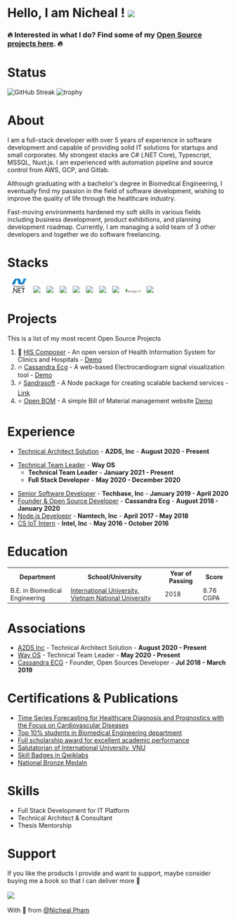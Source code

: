 # Hello, I am Nicheal ! <img src="https://raw.githubusercontent.com/MartinHeinz/MartinHeinz/master/wave.gif" height="21">

<h3>🔥 Interested in what I do? Find some of my <a href="#projects">Open Source projects here</a>. 🔥</h3>

# Status
![GitHub Streak](https://github-readme-streak-stats.herokuapp.com/?user=nichealpham&theme=algolia) ![trophy](https://github-profile-trophy.vercel.app/?username=nichealpham&title=Commit,Stars,Repositories,PullRequest,Followers&theme=darkhub)

# About

I am a full-stack developer with over 5 years of experience in software development and capable of providing solid IT solutions for startups and small corporates. My strongest stacks are C# (.NET Core), Typescript, MSSQL, Nuxt.js. I am experienced with automation pipeline and source control from AWS, GCP, and Gitlab.

Although graduating with a bachelor's degree in Biomedical Engineering, I eventually find my passion in the field of software development, wishing to improve the quality of life through the healthcare industry.

Fast-moving environments hardened my soft skills in various fields including business development, product exhibitions, and planning development roadmap. Currently, I am managing a solid team of 3 other developers and together we do software freelancing.

# Stacks
<div align="left">
  <img width="35" style="margin-left:10px" src="https://raw.githubusercontent.com/gilbarbara/logos/master/logos/dotnet.svg"/>
  <img width="35" style="margin-left:10px" src="https://raw.githubusercontent.com/gilbarbara/logos/master/logos/typescript-icon.svg"/>
  <img width="35" style="margin-left:10px" src="https://raw.githubusercontent.com/gilbarbara/logos/master/logos/vue.svg"/>
  <img width="35" style="margin-left:10px" src="https://raw.githubusercontent.com/gilbarbara/logos/master/logos/bootstrap.svg"/>
  <img width="35" style="margin-left:10px" src="https://raw.githubusercontent.com/gilbarbara/logos/master/logos/eslint.svg"/>
  <img width="35" style="margin-left:10px" src="https://raw.githubusercontent.com/gilbarbara/logos/master/logos/jasmine.svg"/>
  <img width="35" style="margin-left:10px" src="https://raw.githubusercontent.com/gilbarbara/logos/master/logos/javascript.svg"/>
  <img width="35" style="margin-left:10px" src="https://raw.githubusercontent.com/gilbarbara/logos/master/logos/mysql.svg"/>
  <img width="35" style="margin-left:10px" src="https://raw.githubusercontent.com/gilbarbara/logos/master/logos/mongodb.svg"/>
  <img width="35" style="margin-left:10px" src="https://raw.githubusercontent.com/gilbarbara/logos/master/logos/redis.svg"/>
  
</div>

# Projects

This is a list of my most recent Open Source Projects

1. 🌈 [HIS Composer](https://github.com/nichealpham/his-composer) - An open version of Health Information System for Clinics and Hospitals - [Demo](http://118.69.43.145:1012/index)
2. 🔥 [Cassandra Ecg](https://github.com/nichealpham/cassandra-demo-app) - A web-based Electrocardiogram signal visualization tool - [Demo](https://ecg.gramme.io/#/)
3. ⚡️ [Sandrasoft](https://www.npmjs.com/package/sandrasoft) - A Node package for creating scalable backend services - [Link](https://www.npmjs.com/package/sandrasoft)
4. ⭐ [Open BOM](https://nichealpham.github.io/Open-Source-Projects/Bill-of-materials/#/) - A simple Bill of Material management website [Demo](https://nichealpham.github.io/Open-Source-Projects/Bill-of-materials/#/)

<!-- ![ViewCount](https://views.whatilearened.today/views/github/nichealpham/views.svg) -->

# Experience

- [Technical Architect Solution](https://a2ds.io/) - <b>A2DS, Inc</b> - <b> August 2020 - Present</b>
<ul>
  <li>
    <a href="http://hale-ai.com/">Technical Team Leader</a> - <b>Way OS</b>
    <ul>
      <li>
        <b>Technical Team Leader</b> - <b>January 2021 - Present</b>
      </li>
      <li>
        <b>Full Stack Developer</b> - <b>May 2020 - December 2020</b>
      </li>
    </ul>
  </li>
</ul>

- [Senior Software Developer](https://www.techbasevn.com/) - <b>Techbase, Inc</b> - <b> January 2019 - April 2020</b>
- [Founder & Open Source Developer](https://ecg.gramme.io/) - <b>Cassandra Ecg</b> - <b> August 2018 - January 2020</b>
- [Node.js Develoepr](https://ecg.gramme.io/) - <b>Namtech, Inc</b> - <b> April 2017 - May 2018</b>
- [CS IoT Intern](https://www.intel.vn/content/www/vn/vi/homepage.html) - <b>Intel, Inc</b> - <b> May 2016 - October 2016</b>

# Education

<table>
  <tr>
    <th>Department</th>
    <th>School/University</th>
    <th>Year of Passing</th>
    <th>Score</th>
  </tr>
  <tr>
    <td>B.E. in Biomedical Engineering</td>
    <td><a href="https://hcmiu.edu.vn/">International University, Vietnam National University</a></td>
    <td>2018</td>
    <td>8.76 CGPA</td>
  </tr>
 </table>
    


# Associations

- [A2DS Inc](https://a2ds.io) - Technical Architect Solution - <b>August 2020 - Present</b>
- [Way OS](https://way.vn) - Technical Team Leader - <b>May 2020 - Present</b>
- [Cassandra ECG](https://ecg.gramme.io/) - Founder, Open Sources Developer - <b>Jul 2018 - March 2019</b>

# Certifications & Publications

- [Time Series Forecasting for Healthcare Diagnosis and Prognostics with the Focus on Cardiovascular Diseases](https://www.researchgate.net/publication/320002542_Time_Series_Forecasting_for_Healthcare_Diagnosis_and_Prognostics_with_the_Focus_on_Cardiovascular_Diseases)
- [Top 10% students in Biomedical Engineering department](https://www.linkedin.com/in/nichealpham/)
- [Full scholarship award for excellent academic performance](https://www.linkedin.com/in/nichealpham/)
- [Salutatorian of International University, VNU](https://www.linkedin.com/in/nichealpham/)
- [Skill Badges in Qwiklabs](https://www.linkedin.com/in/nichealpham/)
- [National Bronze Medaln](https://www.linkedin.com/in/nichealpham/)

# Skills

- Full Stack Development for IT Platform
- Technical Architect & Consultant
- Thesis Mentorship

# Support

If you like the products I provide and want to support, maybe consider buying me a book so that I can deliver more 🙌
<br><br>
<a href="https://www.patreon.com/gramme"><img height="40" src="https://img.buymeacoffee.com/button-api/?text=Buy me a book&emoji=📖&slug=anirudhbelwadi&button_colour=FFDD00&font_colour=000000&font_family=Arial&outline_colour=000000&coffee_colour=ffffff"></a>

With 💙 from [@Nicheal Pham](https://github.com/nichealpham)

